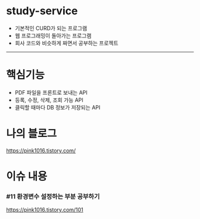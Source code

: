 # study-service
* 기본적인 CURD가 되는 프로그램
* 웹 프로그래밍이 돌아가는 프로그램
* 회사 코드와 비슷하게 짜면서 공부하는 프로젝트

---

# 핵심기능
* PDF 파일을 프론트로 보내는 API
* 등록, 수정, 삭제, 조회 가능 API
* 클릭할 때마다 DB 정보가 저장되는 API


# 나의 블로그
https://pink1016.tistory.com/

# 이슈 내용
### #11 환경변수 설정하는 부분 공부하기
https://pink1016.tistory.com/101
